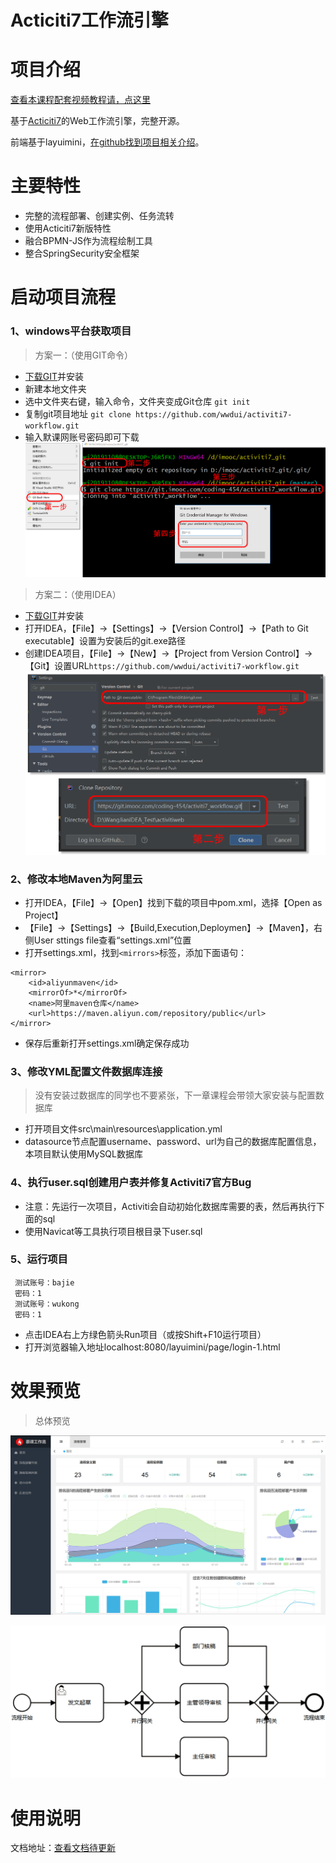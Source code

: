 Acticiti7工作流引擎
===============
# 项目介绍
[查看本课程配套视频教程请，点这里](https://coding.imooc.com/class/454.html)

基于[Acticiti7](https://github.com/Activiti/Activiti)的Web工作流引擎，完整开源。

前端基于layuimini，[在github找到项目相关介绍](https://github.com/zhongshaofa/layuimini/releases)。

# 主要特性
* 完整的流程部署、创建实例、任务流转
* 使用Acticiti7新版特性
* 融合BPMN-JS作为流程绘制工具
* 整合SpringSecurity安全框架
 
# 启动项目流程

### 1、windows平台获取项目
 > 方案一：（使用GIT命令）

 * [下载GIT](https://git-scm.com/downloads)并安装
 * 新建本地文件夹
 * 选中文件夹右键，输入命令，文件夹变成Git仓库 `git init`
 * 复制git项目地址 `git clone https://github.com/wwdui/activiti7-workflow.git`
 * 输入默课网账号密码即可下载
![Image text](./src/main/resources/static/git_show/0003.png)



 > 方案二：（使用IDEA）

 * [下载GIT](https://git-scm.com/downloads)并安装
 * 打开IDEA，【File】->【Settings】->【Version Control】->【Path to Git executable】设置为安装后的git.exe路径
 * 创建IDEA项目，【File】->【New】->【Project from Version Control】->【Git】设置URL`https://github.com/wwdui/activiti7-workflow.git`
 ![Image text](./src/main/resources/static/git_show/0004.png)




### 2、修改本地Maven为阿里云
 * 打开IDEA，【File】->【Open】找到下载的项目中pom.xml，选择【Open as Project】
 * 【File】->【Settings】->【Build,Execution,Deploymen】->【Maven】，右侧User sttings file查看“settings.xml”位置
 * 打开settings.xml，找到`<mirrors>`标签，添加下面语句：
 
 ```
 <mirror>
     <id>aliyunmaven</id>
     <mirrorOf>*</mirrorOf>
     <name>阿里maven仓库</name>
     <url>https://maven.aliyun.com/repository/public</url>
 </mirror>
 ```
 * 保存后重新打开settings.xml确定保存成功

### 3、修改YML配置文件数据库连接
> 没有安装过数据库的同学也不要紧张，下一章课程会带领大家安装与配置数据库

 * 打开项目文件src\main\resources\application.yml
 * datasource节点配置username、password、url为自己的数据库配置信息，本项目默认使用MySQL数据库

### 4、执行user.sql创建用户表并修复Activiti7官方Bug
 * 注意：先运行一次项目，Activiti会自动初始化数据库需要的表，然后再执行下面的sql
 * 使用Navicat等工具执行项目根目录下user.sql


### 5、运行项目
>
     测试账号：bajie
     密码：1
     测试账号：wukong
     密码：1

* 点击IDEA右上方绿色箭头Run项目（或按Shift+F10运行项目）
* 打开浏览器输入地址localhost:8080/layuimini/page/login-1.html

# 效果预览
> 总体预览

![Image text](./src/main/resources/static/git_show/0001.jpg)

![Image text](./src/main/resources/static/git_show/0002.gif)

# 使用说明

文档地址：[查看文档待更新](https://coding.imooc.com/class/454.html)


